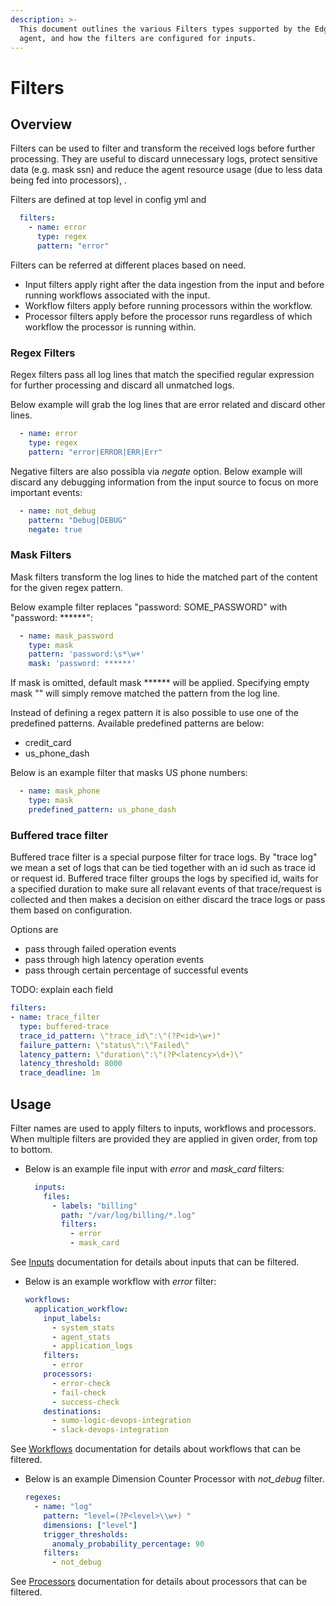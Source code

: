 ```yaml
---
description: >-
  This document outlines the various Filters types supported by the Edge Delta
  agent, and how the filters are configured for inputs.
---
```


# Filters

## Overview

Filters can be used to filter and transform the received logs before further processing.
They are useful to discard unnecessary logs, protect sensitive data (e.g. mask ssn) and reduce the agent resource usage (due to less data being fed into processors), .

Filters are defined at top level in config yml and 

```yaml
  filters:
    - name: error
      type: regex
      pattern: "error"
```

Filters can be referred at different places based on need.
* Input filters apply right after the data ingestion from the input and before running workflows associated with the input.
* Workflow filters apply before running processors within the workflow.
* Processor filters apply before the processor runs regardless of which workflow the processor is running within.


### Regex Filters

Regex filters pass all log lines that match the specified regular expression for further processing and discard all unmatched logs.

Below example will grab the log lines that are error related and discard other lines.

```yaml
  - name: error
    type: regex
    pattern: "error|ERROR|ERR|Err"
```

Negative filters are also possibla via *negate* option.
Below example will discard any debugging information from the input source to focus on more important events:

```yaml
  - name: not_debug
    pattern: "Debug|DEBUG"
    negate: true
```

### Mask Filters

Mask filters transform the log lines to hide the matched part of the content for the given regex pattern.

Below example filter replaces "password: SOME_PASSWORD" with "password: \*\*\*\*\*\*":

```yaml
  - name: mask_password
    type: mask
    pattern: 'password:\s*\w+'
    mask: 'password: ******'
```

If mask is omitted, default mask \*\*\*\*\*\* will be applied. Specifying empty mask "" will simply remove matched the pattern from the log line.

Instead of defining a regex pattern it is also possible to use one of the predefined patterns.
Available predefined patterns are below:
* credit_card
* us_phone_dash

Below is an example filter that masks US phone numbers:

```yaml
  - name: mask_phone
    type: mask
    predefined_pattern: us_phone_dash
```

### Buffered trace filter

Buffered trace filter is a special purpose filter for trace logs. By "trace log" we mean a set of logs that can be tied together with an id such as trace id or request id. Buffered trace filter groups the logs by specified id, waits for a specified duration to make sure all relavant events of that trace/request is collected and then makes a decision on either discard the trace logs or pass them based on configuration.

Options are
- pass through failed operation events
- pass through high latency operation events
- pass through certain percentage of successful events

TODO: explain each field

```yaml
filters:
- name: trace_filter
  type: buffered-trace
  trace_id_pattern: \"trace_id\":\"(?P<id>\w+)"
  failure_pattern: \"status\":\"Failed\"
  latency_pattern: \"duration\":\"(?P<latency>\d+)\"
  latency_threshold: 8000
  trace_deadline: 1m
```

## Usage

Filter names are used to apply filters to inputs, workflows and processors. When multiple filters are provided they are applied in given order, from top to bottom.

* Below is an example file input with *error* and *mask_card* filters:

  ```yaml
    inputs:
      files:
        - labels: "billing"
          path: "/var/log/billing/*.log"
          filters:
            - error
            - mask_card
  ```
See [Inputs](https://docs.edgedelta.com/configuration/inputs) documentation for details about inputs that can be filtered.

* Below is an example workflow with *error* filter:

  ```yaml
  workflows:
    application_workflow:
      input_labels:
        - system_stats
        - agent_stats
        - application_logs
      filters:
        - error
      processors:
        - error-check
        - fail-check
        - success-check
      destinations:
        - sumo-logic-devops-integration
        - slack-devops-integration
  ```
See [Workflows](https://docs.edgedelta.com/configuration/workflows) documentation for details about workflows that can be filtered.

* Below is an example Dimension Counter Processor with *not_debug* filter.

  ```yaml
  regexes:
    - name: "log"
      pattern: "level=(?P<level>\\w+) "
      dimensions: ["level"]
      trigger_thresholds:
        anomaly_probability_percentage: 90
      filters:
        - not_debug
  ```

See [Processors](https://docs.edgedelta.com/configuration/processors) documentation for details about processors that can be filtered.
